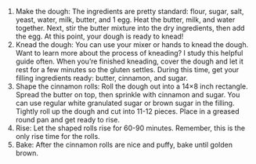 1. Make the dough: The ingredients are pretty standard: flour, sugar, salt, yeast, water, milk, butter, and 1 egg. Heat the butter, milk, and water together. Next, stir the butter mixture into the dry ingredients, then add the egg. At this point, your dough is ready to knead!
2. Knead the dough: You can use your mixer or hands to knead the dough. Want to learn more about the process of kneading? I study this helpful guide often. When you’re finished kneading, cover the dough and let it rest for a few minutes so the gluten settles. During this time, get your filling ingredients ready: butter, cinnamon, and sugar.
3. Shape the cinnamon rolls: Roll the dough out into a 14×8 inch rectangle. Spread the butter on top, then sprinkle with cinnamon and sugar. You can use regular white granulated sugar or brown sugar in the filling. Tightly roll up the dough and cut into 11-12 pieces. Place in a greased round pan and get ready to rise.
4. Rise: Let the shaped rolls rise for 60-90 minutes. Remember, this is the only rise time for the rolls.
5. Bake: After the cinnamon rolls are nice and puffy, bake until golden brown.